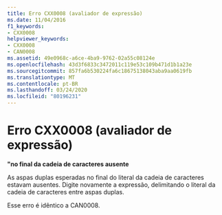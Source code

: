 ```yaml
---
title: Erro CXX0008 (avaliador de expressão)
ms.date: 11/04/2016
f1_keywords:
- CXX0008
helpviewer_keywords:
- CXX0008
- CAN0008
ms.assetid: 49e0968c-a6ce-4ba9-9762-02a55c08124e
ms.openlocfilehash: 43d3f6833c3472011c119e53c109b471d1b1a23e
ms.sourcegitcommit: 857fa6b530224fa6c18675138043aba9aa0619fb
ms.translationtype: MT
ms.contentlocale: pt-BR
ms.lasthandoff: 03/24/2020
ms.locfileid: "80196231"
---
```

# <a name="expression-evaluator-error-cxx0008"></a>Erro CXX0008 (avaliador de expressão)

**"no final da cadeia de caracteres ausente**

As aspas duplas esperadas no final do literal da cadeia de caracteres estavam ausentes. Digite novamente a expressão, delimitando o literal da cadeia de caracteres entre aspas duplas.

Esse erro é idêntico a CAN0008.
